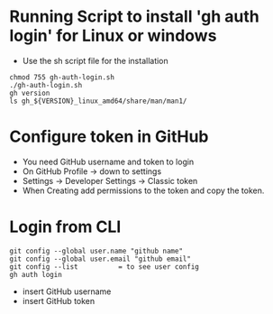 # Running Script to install 'gh auth login' for Linux or windows
- Use the sh script file for the installation
```
chmod 755 gh-auth-login.sh
./gh-auth-login.sh
gh version
ls gh_${VERSION}_linux_amd64/share/man/man1/
```
# Configure token in GitHub
- You need GitHub username and token to login
- On GitHub Profile -> down to settings
- Settings -> Developer Settings -> Classic token
- When Creating add permissions to the token and copy the token.

# Login from CLI
```
git config --global user.name "github name"
git config --global user.email "github email"
git config --list          = to see user config
gh auth login
```
- insert GitHub username
- insert GitHub token